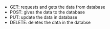 * GET: requests and gets the data from database
* POST: gives the data to the database
* PUT: update the data in database
* DELETE: deletes the data in the databse

